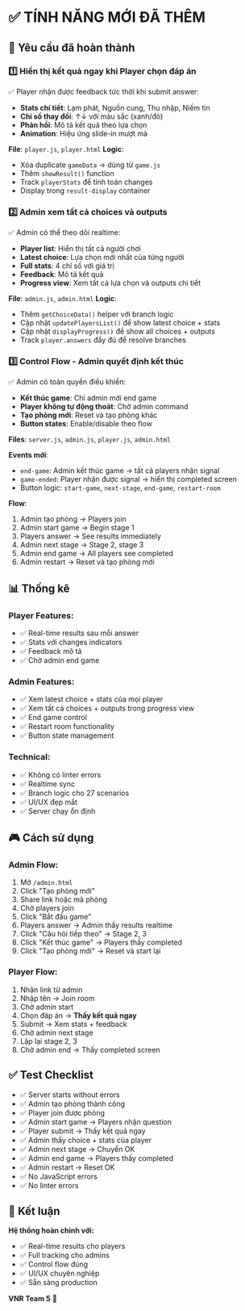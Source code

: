 # ✅ TÍNH NĂNG MỚI ĐÃ THÊM

## 🎯 Yêu cầu đã hoàn thành

### 1️⃣ **Hiển thị kết quả ngay khi Player chọn đáp án**
✅ Player nhận được feedback tức thời khi submit answer:
- **Stats chi tiết**: Lạm phát, Nguồn cung, Thu nhập, Niềm tin
- **Chỉ số thay đổi**: ↑↓ với màu sắc (xanh/đỏ)
- **Phản hồi**: Mô tả kết quả theo lựa chọn
- **Animation**: Hiệu ứng slide-in mượt mà

**File**: `player.js`, `player.html`
**Logic**: 
- Xóa duplicate `gameData` → dùng từ `game.js`
- Thêm `showResult()` function
- Track `playerStats` để tính toán changes
- Display trong `result-display` container

### 2️⃣ **Admin xem tất cả choices và outputs**
✅ Admin có thể theo dõi realtime:
- **Player list**: Hiển thị tất cả người chơi
- **Latest choice**: Lựa chọn mới nhất của từng người
- **Full stats**: 4 chỉ số với giá trị
- **Feedback**: Mô tả kết quả
- **Progress view**: Xem tất cả lựa chọn và outputs chi tiết

**File**: `admin.js`, `admin.html`
**Logic**:
- Thêm `getChoiceData()` helper với branch logic
- Cập nhật `updatePlayersList()` để show latest choice + stats
- Cập nhật `displayProgress()` để show all choices + outputs
- Track `player.answers` đầy đủ để resolve branches

### 3️⃣ **Control Flow - Admin quyết định kết thúc**
✅ Admin có toàn quyền điều khiển:
- **Kết thúc game**: Chỉ admin mới end game
- **Player không tự động thoát**: Chờ admin command
- **Tạo phòng mới**: Reset và tạo phòng khác
- **Button states**: Enable/disable theo flow

**Files**: `server.js`, `admin.js`, `player.js`, `admin.html`

**Events mới**:
- `end-game`: Admin kết thúc game → tất cả players nhận signal
- `game-ended`: Player nhận được signal → hiển thị completed screen
- Button logic: `start-game`, `next-stage`, `end-game`, `restart-room`

**Flow**:
1. Admin tạo phòng → Players join
2. Admin start game → Begin stage 1
3. Players answer → See results immediately
4. Admin next stage → Stage 2, stage 3
5. Admin end game → All players see completed
6. Admin restart → Reset và tạo phòng mới

## 📊 Thống kê

### Player Features:
- ✅ Real-time results sau mỗi answer
- ✅ Stats với changes indicators
- ✅ Feedback mô tả
- ✅ Chờ admin end game

### Admin Features:
- ✅ Xem latest choice + stats của mọi player
- ✅ Xem tất cả choices + outputs trong progress view
- ✅ End game control
- ✅ Restart room functionality
- ✅ Button state management

### Technical:
- ✅ Không có linter errors
- ✅ Realtime sync
- ✅ Branch logic cho 27 scenarios
- ✅ UI/UX đẹp mắt
- ✅ Server chạy ổn định

## 🎮 Cách sử dụng

### Admin Flow:
1. Mở `/admin.html`
2. Click "Tạo phòng mới"
3. Share link hoặc mã phòng
4. Chờ players join
5. Click "Bắt đầu game"
6. Players answer → Admin thấy results realtime
7. Click "Câu hỏi tiếp theo" → Stage 2, 3
8. Click "Kết thúc game" → Players thấy completed
9. Click "Tạo phòng mới" → Reset và start lại

### Player Flow:
1. Nhận link từ admin
2. Nhập tên → Join room
3. Chờ admin start
4. Chọn đáp án → **Thấy kết quả ngay**
5. Submit → Xem stats + feedback
6. Chờ admin next stage
7. Lặp lại stage 2, 3
8. Chờ admin end → Thấy completed screen

## ✅ Test Checklist

- ✅ Server starts without errors
- ✅ Admin tạo phòng thành công
- ✅ Player join được phòng
- ✅ Admin start game → Players nhận question
- ✅ Player submit → Thấy kết quả ngay
- ✅ Admin thấy choice + stats của player
- ✅ Admin next stage → Chuyển OK
- ✅ Admin end game → Players thấy completed
- ✅ Admin restart → Reset OK
- ✅ No JavaScript errors
- ✅ No linter errors

## 🎉 Kết luận

**Hệ thống hoàn chỉnh với:**
- ✅ Real-time results cho players
- ✅ Full tracking cho admins
- ✅ Control flow đúng
- ✅ UI/UX chuyên nghiệp
- ✅ Sẵn sàng production

**VNR Team 5** 🚀

